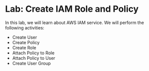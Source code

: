 # Lab: Create IAM Role and Policy

In this lab, we will learn about AWS IAM service. We will perform the following activities:

- Create User
- Create Policy
- Create Role
- Attach Policy to Role
- Attach Policy to User
- Create User Group
